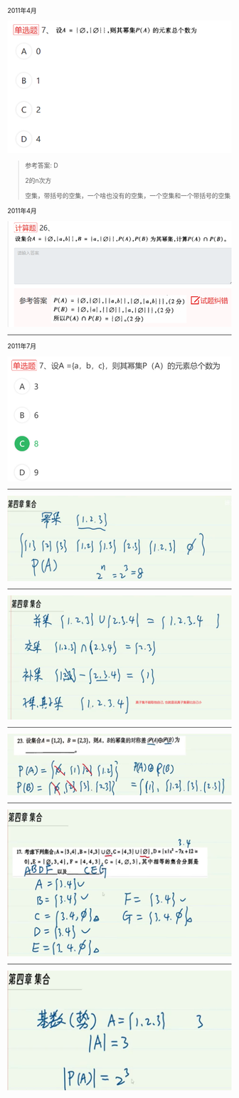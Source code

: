 2011年4月

![image-20240404170337870](../../images/image-20240404170337870.png)

> 参考答案: D
>
> 2的n次方
>
> 空集，带括号的空集，一个啥也没有的空集，一个空集和一个带括号的空集



2011年4月

![image-20240404172338828](../../images/image-20240404172338828.png)

>  

---

2011年7月

![image-20240404193156796](../../images/image-20240404193156796.png)

---

![image-20240405101440985](../../images/image-20240405101440985.png)

---

![image-20240405101623002](../../images/image-20240405101623002.png)

---

![image-20240405102253618](../../images/image-20240405102253618.png)

---

![image-20240405102806980](../../images/image-20240405102806980.png)

---

![image-20240405102924251](../../images/image-20240405102924251.png)

